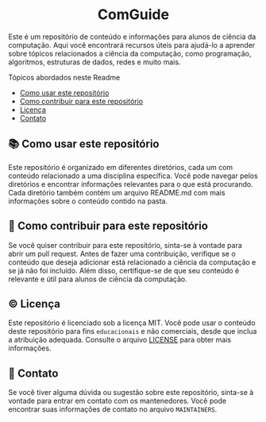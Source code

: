 <p align="center">
  <h1 align="center">ComGuide</h1>
</p>


Este é um repositório de conteúdo e informações para alunos de ciência da computação. Aqui você encontrará recursos úteis para ajudá-lo a aprender sobre tópicos relacionados a ciência da computação, como programação, algoritmos, estruturas de dados, redes e muito mais.

Tópicos abordados neste Readme
- [Como usar este repositório](#Como-usar-este-repositório)
- [Como contribuir para este repositório](#Como-contribuir-para-este-repositório)
- [Licença](#Licença)
- [Contato](#Contato)

## 📚 Como usar este repositório

Este repositório é organizado em diferentes diretórios, cada um com conteúdo relacionado a uma disciplina específica. Você pode navegar pelos diretórios e encontrar informações relevantes para o que está procurando. Cada diretório também contém um arquivo README.md com mais informações sobre o conteúdo contido na pasta.

## 🤝 Como contribuir para este repositório

Se você quiser contribuir para este repositório, sinta-se à vontade para abrir um pull request. Antes de fazer uma contribuição, verifique se o conteúdo que deseja adicionar está relacionado a ciência da computação e se já não foi incluído. Além disso, certifique-se de que seu conteúdo é relevante e útil para alunos de ciência da computação.

## ©️ Licença

Este repositório é licenciado sob a licença MIT. Você pode usar o conteúdo deste repositório para fins `educacionais` e não comerciais, desde que inclua a atribuição adequada. Consulte o arquivo [LICENSE](https://github.com/ComGuide/.github/blob/main/LICENSE) para obter mais informações.

## 📨 Contato

Se você tiver alguma dúvida ou sugestão sobre este repositório, sinta-se à vontade para entrar em contato com os mantenedores. Você pode encontrar suas informações de contato no arquivo `MAINTAINERS`.
